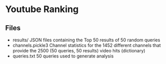 # Youtube Ranking


## Files

* results/
	JSON files containing the Top 50 results of 50 random queries
* channels.pickle3
	Channel statistics for the 1452 different channels that provide the 2500 (50 queries, 50 results) video hits (dictionary)
* queries.txt
	50 queries used to generate analysis 


